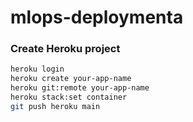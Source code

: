 # mlops-deploymenta

### Create Heroku project

```bash
heroku login
heroku create your-app-name
heroku git:remote your-app-name
heroku stack:set container
git push heroku main
```
